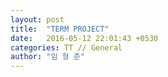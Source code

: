 ```yaml
---
layout: post
title:  "TERM PROJECT"
date:   2016-05-12 22:01:43 +0530
categories: TT // General
author: "임 형 준"
---
```



